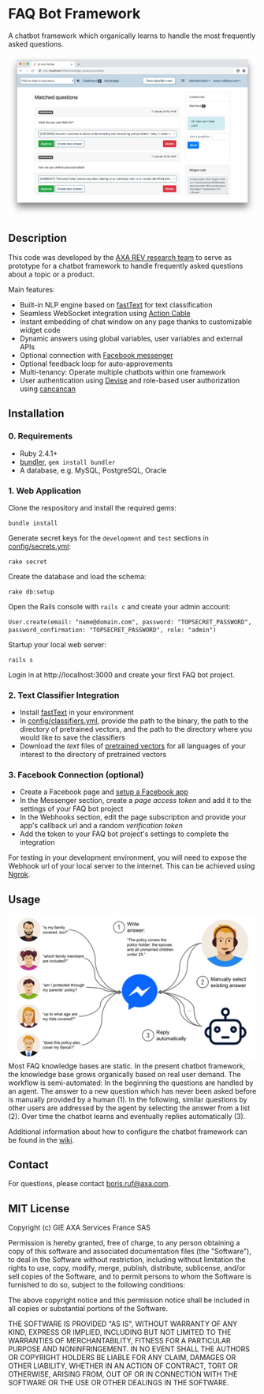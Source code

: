 # FAQ Bot Framework

A chatbot framework which organically learns to handle the most frequently asked questions.

![Editor](resources/editor.png?raw=true "Editor")

## Description

This code was developed by the [AXA REV research team](https://axa-rev-research.github.io/) to serve as prototype for a chatbot framework to handle frequently asked questions about a topic or a product.

Main features:

- Built-in NLP engine based on [fastText](https://fasttext.cc/) for text classification
- Seamless WebSocket integration using [Action Cable](https://guides.rubyonrails.org/action_cable_overview.html)
- Instant embedding of chat window on any page thanks to customizable widget code
- Dynamic answers using global variables, user variables and external APIs
- Optional connection with [Facebook messenger](https://www.messenger.com/)
- Optional feedback loop for auto-approvements
- Multi-tenancy: Operate multiple chatbots within one framework
- User authentication using [Devise](https://github.com/plataformatec/devise) and role-based user authorization using [cancancan](https://github.com/CanCanCommunity/cancancan)

## Installation

### 0. Requirements
- Ruby 2.4.1+
- [bundler](https://bundler.io/), `gem install bundler`
- A database, e.g. MySQL, PostgreSQL, Oracle

### 1. Web Application

Clone the respository and install the required gems:
```
bundle install
```

Generate secret keys for the `development` and `test` sections in [config/secrets.yml](config/secrets.yml):

```
rake secret
```

Create the database and load the schema:
```
rake db:setup
```

Open the Rails console with `rails c` and create your admin account: 
```
User.create(email: "name@domain.com", password: "TOPSECRET_PASSWORD", password_confirmation: "TOPSECRET_PASSWORD", role: "admin")
```
Startup your local web server:
```
rails s
```
Login in at http://localhost:3000 and create your first FAQ bot project.

### 2. Text Classifier Integration

- Install [fastText](https://github.com/facebookresearch/fastText) in your environment
- In [config/classifiers.yml](config/classifiers.yml), provide the path to the binary, the path to the directory of pretrained vectors, and the path to the directory where you would like to save the classifiers
- Download the *text* files of [pretrained vectors](https://github.com/facebookresearch/fastText/blob/master/pretrained-vectors.md) for all languages of your interest to the directory of pretrained vectors

### 3. Facebook Connection (optional)

- Create a Facebook page and [setup a Facebook app](https://developers.facebook.com/docs/messenger-platform/getting-started/app-setup) 
- In the Messenger section, create a *page access token* and add it to the settings of your FAQ bot project
- In the Webhooks section, edit the page subscription and provide your app's callback url and a random *verification token*
- Add the token to your FAQ bot project's settings to complete the integration

For testing in your development environment, you will need to expose the Webhook url of your local server to the internet. This can be achieved using [Ngrok](https://ngrok.com/).

## Usage

![Schema](resources/schema.png?raw=true "Schema")
Most FAQ knowledge bases are static. In the present chatbot framework, the knowledge base grows organically based on real user demand. The workflow is semi-automated: In the beginning the questions are handled by an agent. The answer to a new question which has never been asked before is manually provided by a human (1). In the following, similar questions by other users are addressed by the agent by selecting the answer from a list (2). Over time the chatbot learns and eventually replies automatically (3).

Additional information about how to configure the chatbot framework can be found in the [wiki](https://github.com/axa-rev-research/faq-bot-framework/wiki).

## Contact

For questions, please contact boris.ruf@axa.com.

## MIT License

Copyright (c) GIE AXA Services France SAS

Permission is hereby granted, free of charge, to any person obtaining a copy of this software and associated documentation files (the "Software"), to deal in the Software without restriction, including without limitation the rights to use, copy, modify, merge, publish, distribute, sublicense, and/or sell copies of the Software, and to permit persons to whom the Software is furnished to do so, subject to the following conditions:

The above copyright notice and this permission notice shall be included in all copies or substantial portions of the Software.

THE SOFTWARE IS PROVIDED "AS IS", WITHOUT WARRANTY OF ANY KIND, EXPRESS OR IMPLIED, INCLUDING BUT NOT LIMITED TO THE WARRANTIES OF MERCHANTABILITY, FITNESS FOR A PARTICULAR PURPOSE AND NONINFRINGEMENT. IN NO EVENT SHALL THE AUTHORS OR COPYRIGHT HOLDERS BE LIABLE FOR ANY CLAIM, DAMAGES OR OTHER LIABILITY, WHETHER IN AN ACTION OF CONTRACT, TORT OR OTHERWISE, ARISING FROM, OUT OF OR IN CONNECTION WITH THE SOFTWARE OR THE USE OR OTHER DEALINGS IN THE SOFTWARE.
